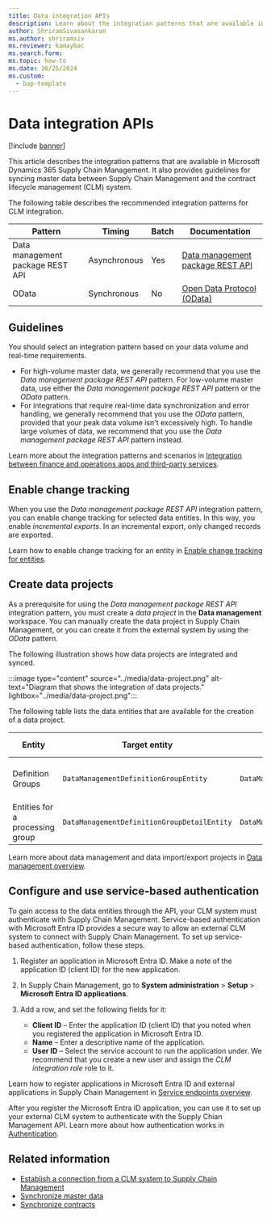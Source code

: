 ```yaml
---
title: Data integration APIs
description: Learn about the integration patterns that are available in Microsoft Dynamics 365 Supply Chain Management and guidelines for syncing master data between Supply Chain Management and the contract lifecycle management (CLM) system.
author: ShriramSivasankaran
ms.author: shriramsiv
ms.reviewer: kamaybac
ms.search.form:
ms.topic: how-to
ms.date: 10/25/2024
ms.custom: 
  - bap-template
---
```


# Data integration APIs

[!include [banner](../../../includes/banner.md)]

This article describes the integration patterns that are available in Microsoft Dynamics 365 Supply Chain Management. It also provides guidelines for syncing master data between Supply Chain Management and the contract lifecycle management (CLM) system.

The following table describes the recommended integration patterns for CLM integration.

| Pattern | Timing | Batch | Documentation |
|---|---|---|---|
| Data management package REST API | Asynchronous | Yes | [Data management package REST API](../../../../fin-ops-core/dev-itpro/data-entities/data-management-api.md) |
| OData | Synchronous | No | [Open Data Protocol (OData)](../../../../fin-ops-core/dev-itpro/data-entities/odata.md) |

## Guidelines

You should select an integration pattern based on your data volume and real-time requirements.

- For high-volume master data, we generally recommend that you use the *Data management package REST API* pattern. For low-volume master data, use either the *Data management package REST API* pattern or the *OData* pattern.
- For integrations that require real-time data synchronization and error handling, we generally recommend that you use the *OData* pattern, provided that your peak data volume isn't excessively high. To handle large volumes of data, we recommend that you use the *Data management package REST API* pattern instead.

Learn more about the integration patterns and scenarios in [Integration between finance and operations apps and third-party services](../../../../fin-ops-core/dev-itpro/data-entities/integration-overview.md).

## Enable change tracking

When you use the *Data management package REST API* integration pattern, you can enable change tracking for selected data entities. In this way, you enable *incremental exports*. In an incremental export, only changed records are exported.

Learn how to enable change tracking for an entity in [Enable change tracking for entities](../../../../fin-ops-core/dev-itpro/data-entities/entity-change-track.md).

## Create data projects

As a prerequisite for using the *Data management package REST API* integration pattern, you must create a *data project* in the **Data management** workspace. You can manually create the data project in Supply Chain Management, or you can create it from the external system by using the *OData* pattern.

The following illustration shows how data projects are integrated and synced.

:::image type="content" source="../media/data-project.png" alt-text="Diagram that shows the integration of data projects." lightbox="../media/data-project.png":::

The following table lists the data entities that are available for the creation of a data project.

| Entity | Target entity | Public name (OData) | Company-specific | Direction |
|---|---|---|---|---|
| Definition Groups | `DataManagementDefinitionGroupEntity` | `DataManagementDefinitionGroups` | No | CLM &rarr; Supply Chain Management |
| Entities for a processing group | `DataManagementDefinitionGroupDetailEntity` | `DataManagementDefinitionGroupDetails` | No | CLM &rarr; Supply Chain Management |

Learn more about data management and data import/export projects in [Data management overview](../../../../fin-ops-core/dev-itpro/data-entities/data-entities-data-packages.md).

## Configure and use service-based authentication

To gain access to the data entities through the API, your CLM system must authenticate with Supply Chain Management. Service-based authentication with Microsoft Entra ID provides a secure way to allow an external CLM system to connect with Supply Chain Management. To set up service-based authentication, follow these steps.

1. Register an application in Microsoft Entra ID. Make a note of the application ID (client ID) for the new application.
1. In Supply Chain Management, go to **System administration** \> **Setup** \> **Microsoft Entra ID applications**.
1. Add a row, and set the following fields for it:

    - **Client ID** – Enter the application ID (client ID) that you noted when you registered the application in Microsoft Entra ID.
    - **Name** – Enter a descriptive name of the application.
    - **User ID** – Select the service account to run the application under. We recommend that you create a new user and assign the *CLM integration role* role to it.

Learn how to register applications in Microsoft Entra ID and external applications in Supply Chain Management in [Service endpoints overview](../../../../fin-ops-core/dev-itpro/data-entities/services-home-page.md#authentication).

After you register the Microsoft Entra ID application, you can use it to set up your external CLM system to authenticate with the Supply Chian Management API. Learn more about how authentication works in [Authentication](../../../../fin-ops-core/dev-itpro/data-entities/services-home-page.md#authentication).

## Related information

- [Establish a connection from a CLM system to Supply Chain Management](clm-establish-connection.md)
- [Synchronize master data](clm-sync-master-data.md)
- [Synchronize contracts](clm-sync-contracts.md)
